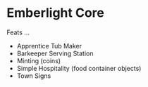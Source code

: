 # Emberlight Core

Feats ...

- Apprentice Tub Maker
- Barkeeper Serving Station
- Minting (coins)
- Simple Hospitality (food container objects)
- Town Signs
